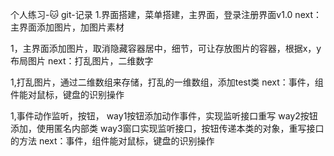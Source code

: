 个人练习-🐱
git-记录
1.界面搭建，菜单搭建，主界面，登录注册界面v1.0
next：主界面添加图片，加图片素材

1，主界面添加图片，取消隐藏容器居中，细节，可让存放图片的容器，根据x，y布局图片
next：打乱图片，二维数字

1,打乱图片，通过二维数组来存储，打乱的一维数组，添加test类
next：事件，组件能对鼠标，键盘的识别操作

1,事件动作监听，按钮，
way1按钮添加动作事件，实现监听接口重写
way2按钮添加，使用匿名内部类
way3窗口实现监听接口，按钮传递本类的对象，重写接口的方法
next：事件，组件能对鼠标，键盘的识别操作

